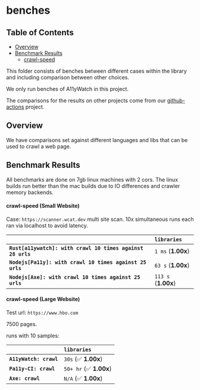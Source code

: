 # benches

## Table of Contents

- [Overview](#overview)
- [Benchmark Results](#benchmark-results)
  - [crawl-speed](#crawl-speed)

This folder consists of benches between different cases within the library and including comparison between other choices.

We only run benches of A11yWatch in this project.

The comparisons for the results on other projects come from our [github-actions](https://github.com/a11ywatch/github-actions/tree/main/.github/workflows) project.

## Overview

We have comparisons set against different languages and libs that can be used to crawl a web page.

## Benchmark Results

All benchmarks are done on 7gb linux machines with 2 cors. 
The linux builds run better than the mac builds due to IO differences and crawler memory backends.

#### crawl-speed (Small Website)

Case: `https://scanner.wcat.dev` multi site scan.
10x simultaneous runs each ran via localhost to avoid latency.

|                                                            | `libraries`            |
| :--------------------------------------------------------- | :--------------------- |
| **`Rust[a11ywatch]: with crawl 10 times against 28 urls`** | `1 ms` (**1.00x**)    |
| **`Nodejs[Pa11y]: with crawl 10 times against 25 urls`**   | `63 s` (**1.00x**)     |
| **`Nodejs[Axe]: with crawl 10 times against 25 urls`**     | `113 s` (**1.00x**)    |

#### crawl-speed (Large Website)

Test url: `https://www.hbo.com`

7500 pages.

runs with 10 samples:

|                        | `libraries`               |
| :--------------------- | :------------------------ |
| **`A11yWatch: crawl`** | `30s` (✅ **1.00x**)    |
| **`Pa11y-CI: crawl`**  | `50+ hr` (✅ **1.00x**)   |
| **`Axe: crawl`**       | `N/A` (✅ **1.00x**)      |
